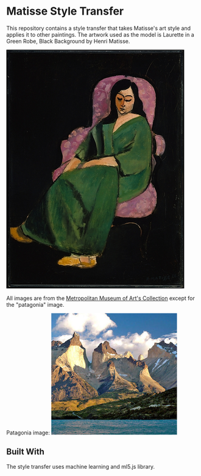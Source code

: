 # Matisse Style Transfer

This repository contains a style transfer that takes Matisse's art style and applies it to other paintings.  The artwork used as the model is Laurette in a Green Robe, Black Background by Henri Matisse. 

![alt text](https://github.com/allisonwong30/matisse_style_transfer/blob/master/img/matisse.jpg "Laurette in a Green Robe, Black Background (1916)")

All images are from the [Metropolitan Museum of Art's Collection](https://www.metmuseum.org/art/collection/search#!?perPage=20&sortBy=Relevance&sortOrder=asc&offset=0&pageSize=0) except for the "patagonia" image.

Patagonia image: 
![alt text](https://github.com/allisonwong30/matisse_style_transfer/blob/master/img/patagonia.jpg "Patagonia Image")

## Built With
The style transfer uses machine learning and ml5.js library.